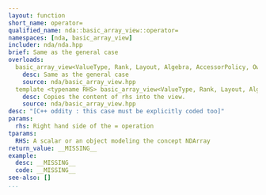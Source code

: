 ```yaml
---
layout: function
short_name: operator=
qualified_name: nda::basic_array_view::operator=
namespaces: [nda, basic_array_view]
includer: nda/nda.hpp
brief: Same as the general case
overloads:
  basic_array_view<ValueType, Rank, Layout, Algebra, AccessorPolicy, OwningPolicy> & nda::basic_array_view::operator=(const basic_array_view<ValueType, Rank, Layout, Algebra, AccessorPolicy, OwningPolicy> & rhs):
    desc: Same as the general case
    source: nda/basic_array_view.hpp
  template <typename RHS> basic_array_view<ValueType, Rank, Layout, Algebra, AccessorPolicy, OwningPolicy> & nda::basic_array_view::operator=(const RHS & rhs):
    desc: Copies the content of rhs into the view.
    source: nda/basic_array_view.hpp
desc: "[C++ oddity : this case must be explicitly coded too]"
params:
  rhs: Right hand side of the = operation
tparams:
  RHS: A scalar or an object modeling the concept NDArray
return_value: __MISSING__
example:
  desc: __MISSING__
  code: __MISSING__
see-also: []
...
```


